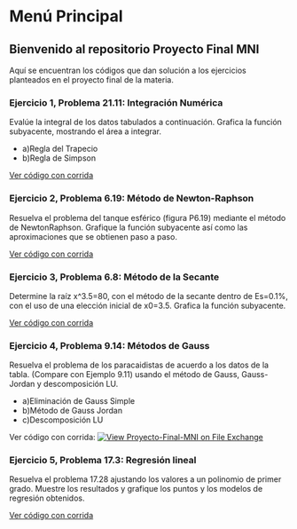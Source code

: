# Menú Principal

## Bienvenido al repositorio Proyecto Final MNI
Aquí se encuentran los códigos que dan solución a los ejercicios planteados en el proyecto final de la materia. 

### Ejercicio 1, Problema 21.11: Integración Numérica
Evalúe la integral de los datos tabulados a continuación. Grafica la función subyacente, mostrando el área a integrar.

- a)Regla del Trapecio
- b)Regla de Simpson

[Ver código con corrida](https://nbviewer.jupyter.org/gist/CD-Ceballos/33904be654007a1cf28f739a443add23)

### Ejercicio 2, Problema 6.19: Método de Newton-Raphson
Resuelva el problema del tanque esférico (figura P6.19) mediante el método de NewtonRaphson. Grafique la función subyacente así como las aproximaciones que se obtienen paso a
paso.
 
[Ver código con corrida](https://nbviewer.jupyter.org/gist/CD-Ceballos/dd62f24c16f74a837b5ffb94c01916c4)


### Ejercicio 3, Problema 6.8: Método de la Secante
Determine la raíz x^3.5=80, con el método de la secante dentro de Es=0.1%, con el uso de una elección inicial de x0=3.5. Grafica la función subyacente.

[Ver código con corrida](https://nbviewer.jupyter.org/gist/CD-Ceballos/69c7cc786005920d347791294d266134)


### Ejercicio 4, Problema 9.14: Métodos de Gauss
Resuelva el problema de los paracaidistas de acuerdo a los datos de la tabla. (Compare con Ejemplo 9.11) usando el método de Gauss, Gauss-Jordan y descomposición LU.

- a)Eliminación de Gauss Simple
- b)Método de Gauss Jordan
- c)Descomposición LU

Ver código con corrida:
[![View Proyecto-Final-MNI on File Exchange](https://www.mathworks.com/matlabcentral/images/matlab-file-exchange.svg)](https://la.mathworks.com/matlabcentral/fileexchange/74161-proyecto-final-mni)

### Ejercicio 5, Problema 17.3: Regresión lineal
Resuelva el problema 17.28 ajustando los valores a un polinomio de primer grado. Muestre los resultados y grafique los puntos y los modelos de regresión obtenidos.

[Ver código con corrida](https://nbviewer.jupyter.org/gist/CD-Ceballos/eec0ac2897fbf956006d9ac8fb0a3419)
